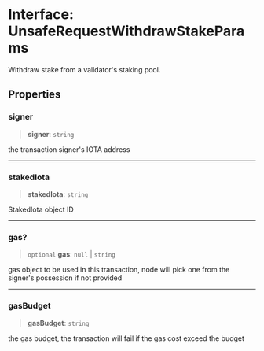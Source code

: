 # Interface: UnsafeRequestWithdrawStakeParams

Withdraw stake from a validator's staking pool.

## Properties

### signer

> **signer**: `string`

the transaction signer's IOTA address

---

### stakedIota

> **stakedIota**: `string`

StakedIota object ID

---

### gas?

> `optional` **gas**: `null` \| `string`

gas object to be used in this transaction, node will pick one from the signer's possession if not
provided

---

### gasBudget

> **gasBudget**: `string`

the gas budget, the transaction will fail if the gas cost exceed the budget
